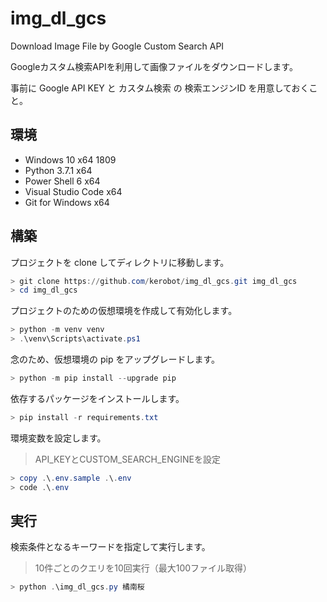 # img_dl_gcs

Download Image File by Google Custom Search API

Googleカスタム検索APIを利用して画像ファイルをダウンロードします。

事前に Google API KEY と カスタム検索 の 検索エンジンID を用意しておくこと。

## 環境

* Windows 10 x64 1809
* Python 3.7.1 x64
* Power Shell 6 x64
* Visual Studio Code x64
* Git for Windows x64

## 構築

プロジェクトを clone してディレクトリに移動します。

```powershell
> git clone https://github.com/kerobot/img_dl_gcs.git img_dl_gcs
> cd img_dl_gcs
```

プロジェクトのための仮想環境を作成して有効化します。

```powershell
> python -m venv venv
> .\venv\Scripts\activate.ps1
```

念のため、仮想環境の pip をアップグレードします。

```powershell
> python -m pip install --upgrade pip
```

依存するパッケージをインストールします。

```powershell
> pip install -r requirements.txt
```

環境変数を設定します。

> API_KEYとCUSTOM_SEARCH_ENGINEを設定

```powershell
> copy .\.env.sample .\.env
> code .\.env
```

## 実行

検索条件となるキーワードを指定して実行します。

> 10件ごとのクエリを10回実行（最大100ファイル取得）

```powershell
> python .\img_dl_gcs.py 橘南桜
```
